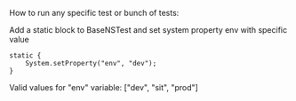 How to run any specific test or bunch of tests:

Add a static block to BaseNSTest and set system property env with specific value

```
static {
    System.setProperty("env", "dev");
}
```

Valid values for "env" variable: ["dev", "sit", "prod"]
